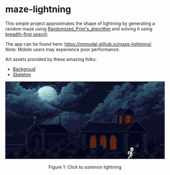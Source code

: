 # maze-lightning
 
This simple project approximates the shape of lightning by generating a random maze using [Randomized_Prim's_algorithm](https://en.wikipedia.org/wiki/Maze_generation_algorithm#Randomized_Prim's_algorithm) and solving it using [breadth-first search](https://en.wikipedia.org/wiki/Breadth-first_search).

The app can be found here: https://immodal.github.io/maze-lightning/. Note: Mobile users may experience poor performance.

Art assets provided by these amazing folks:
* [Backgroud](https://anokolisa.itch.io/moon-graveyard)
* [Skeleton](https://jesse-m.itch.io/skeleton-pack)

<p align="center">
  <img src="readme/app.gif" alt="Click to summon lightning"/>
</p>
<p align="center">Figure 1: Click to summon lightning</p>
